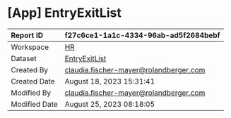 



# [App] EntryExitList

|Report ID|f27c6ce1-1a1c-4334-96ab-ad5f2684bebf|
| :--- | :--- |
|Workspace|[HR](../Workspaces/HR.md)|
|Dataset|[EntryExitList](../Datasets/EntryExitList.md)|
|Created By|claudia.fischer-mayer@rolandberger.com|
|Created Date|August 18, 2023 15:31:41|
|Modified By|claudia.fischer-mayer@rolandberger.com|
|Modified Date|August 25, 2023 08:18:05|

